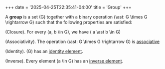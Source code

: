 +++
date = '2025-04-25T22:35:41-04:00'
title = 'Group'
+++

A **group** is a set \(G\) together with a binary operation \(\ast: G
\times G \rightarrow G\) such that the following properties are satisfied:

(Closure). For every \(a, b \in  G\), we have \( a \ast b \in G\)

(Associativity). The operation \(\ast: G \times G \rightarrow G\) is
[associative](algebra/group_theory/associative)

(Identity). \(G\) has an [identity element](algebra/group_theory/identity_element).

(Inverse). Every element \(a \in G\) has an [inverse
element](algebra/group_theory/inverse_element).
